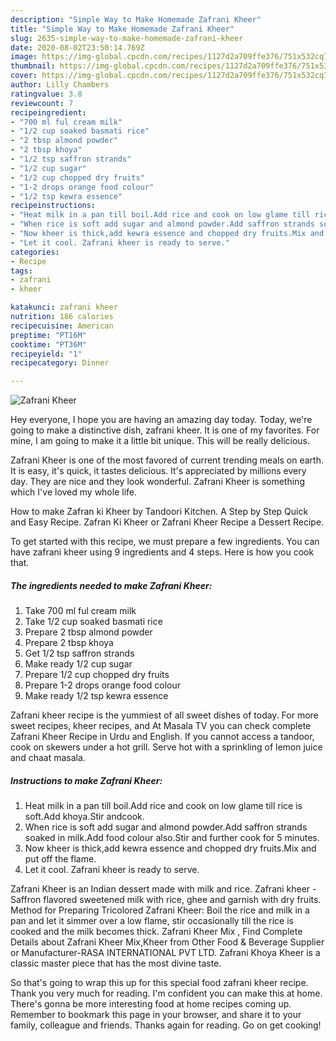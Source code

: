 ```yaml
---
description: "Simple Way to Make Homemade Zafrani Kheer"
title: "Simple Way to Make Homemade Zafrani Kheer"
slug: 2635-simple-way-to-make-homemade-zafrani-kheer
date: 2020-08-02T23:50:14.769Z
image: https://img-global.cpcdn.com/recipes/1127d2a709ffe376/751x532cq70/zafrani-kheer-recipe-main-photo.jpg
thumbnail: https://img-global.cpcdn.com/recipes/1127d2a709ffe376/751x532cq70/zafrani-kheer-recipe-main-photo.jpg
cover: https://img-global.cpcdn.com/recipes/1127d2a709ffe376/751x532cq70/zafrani-kheer-recipe-main-photo.jpg
author: Lilly Chambers
ratingvalue: 3.8
reviewcount: 7
recipeingredient:
- "700 ml ful cream milk"
- "1/2 cup soaked basmati rice"
- "2 tbsp almond powder"
- "2 tbsp khoya"
- "1/2 tsp saffron strands"
- "1/2 cup sugar"
- "1/2 cup chopped dry fruits"
- "1-2 drops orange food colour"
- "1/2 tsp kewra essence"
recipeinstructions:
- "Heat milk in a pan till boil.Add rice and cook on low glame till rice is soft.Add khoya.Stir andcook."
- "When rice is soft add sugar and almond powder.Add saffron strands soaked in milk.Add food colour also.Stir and further cook for 5 minutes."
- "Now kheer is thick,add kewra essence and chopped dry fruits.Mix and put off the flame."
- "Let it cool. Zafrani kheer is ready to serve."
categories:
- Recipe
tags:
- zafrani
- kheer

katakunci: zafrani kheer 
nutrition: 186 calories
recipecuisine: American
preptime: "PT16M"
cooktime: "PT36M"
recipeyield: "1"
recipecategory: Dinner

---
```



![Zafrani Kheer](https://img-global.cpcdn.com/recipes/1127d2a709ffe376/751x532cq70/zafrani-kheer-recipe-main-photo.jpg)

Hey everyone, I hope you are having an amazing day today. Today, we're going to make a distinctive dish, zafrani kheer. It is one of my favorites. For mine, I am going to make it a little bit unique. This will be really delicious.

Zafrani Kheer is one of the most favored of current trending meals on earth. It is easy, it's quick, it tastes delicious. It's appreciated by millions every day. They are nice and they look wonderful. Zafrani Kheer is something which I've loved my whole life.

How to make Zafran ki Kheer by Tandoori Kitchen. A Step by Step Quick and Easy Recipe. Zafran Ki Kheer or Zafrani Kheer Recipe a Dessert Recipe.


To get started with this recipe, we must prepare a few ingredients. You can have zafrani kheer using 9 ingredients and 4 steps. Here is how you cook that.

<!--inarticleads1-->

##### The ingredients needed to make Zafrani Kheer:

1. Take 700 ml ful cream milk
1. Take 1/2 cup soaked basmati rice
1. Prepare 2 tbsp almond powder
1. Prepare 2 tbsp khoya
1. Get 1/2 tsp saffron strands
1. Make ready 1/2 cup sugar
1. Prepare 1/2 cup chopped dry fruits
1. Prepare 1-2 drops orange food colour
1. Make ready 1/2 tsp kewra essence


Zafrani kheer recipe is the yummiest of all sweet dishes of today. For more sweet recipes, kheer recipes, and At Masala TV you can check complete Zafrani Kheer Recipe in Urdu and English. If you cannot access a tandoor, cook on skewers under a hot grill. Serve hot with a sprinkling of lemon juice and chaat masala. 

<!--inarticleads2-->

##### Instructions to make Zafrani Kheer:

1. Heat milk in a pan till boil.Add rice and cook on low glame till rice is soft.Add khoya.Stir andcook.
1. When rice is soft add sugar and almond powder.Add saffron strands soaked in milk.Add food colour also.Stir and further cook for 5 minutes.
1. Now kheer is thick,add kewra essence and chopped dry fruits.Mix and put off the flame.
1. Let it cool. Zafrani kheer is ready to serve.


Zafrani Kheer is an Indian dessert made with milk and rice. Zafrani kheer - Saffron flavored sweetened milk with rice, ghee and garnish with dry fruits. Method for Preparing Tricolored Zafrani Kheer: Boil the rice and milk in a pan and let it simmer over a low flame, stir occasionally till the rice is cooked and the milk becomes thick. Zafrani Kheer Mix , Find Complete Details about Zafrani Kheer Mix,Kheer from Other Food &amp; Beverage Supplier or Manufacturer-RASA INTERNATIONAL PVT LTD. Zafrani Khoya Kheer is a classic master piece that has the most divine taste. 

So that's going to wrap this up for this special food zafrani kheer recipe. Thank you very much for reading. I'm confident you can make this at home. There's gonna be more interesting food at home recipes coming up. Remember to bookmark this page in your browser, and share it to your family, colleague and friends. Thanks again for reading. Go on get cooking!
